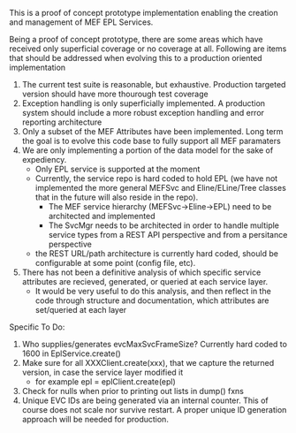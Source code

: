 This is a proof of concept prototype implementation enabling the creation and management of MEF EPL Services.

Being a proof of concept prototype, there are some areas which have received only superficial coverage or no coverage at all.  Following are items that should be addressed when evolving this to a production oriented implementation

1. The current test suite is reasonable, but exhaustive.  Production targeted version should have more thourough test coverage
2. Exception handling is only superficially implemented.  A production system should include a more robust exception handling and error reporting architecture
3. Only a subset of the MEF Attributes have been implemented.  Long term the goal is to evolve this code base to fully support all MEF paramaters
4. We are only implementing a portion of the data model for the sake of expediency.
    - Only EPL service is supported at the moment
    - Currently, the service repo is hard coded to hold EPL (we have not implemented the more general MEFSvc and Eline/ELine/Tree classes that in the future will also reside in the repo).
        - The MEF service hierarchy (MEFSvc->Eline->EPL) need to be architected and implemented
        - The SvcMgr needs to be architected in order to handle multiple service types from a REST API perspective and from a persitance perspective
    - the REST URL/path architecture is currently hard coded, should be configurable at some point (config file, etc).
5. There has not been a definitive analysis of which specific service attributes are recieved, generated, or queried at each service layer.
    - It would be very useful to do this analysis, and then reflect in the code through structure and documentation, which attributes are set/queried at each layer

Specific To Do:
1. Who supplies/generates evcMaxSvcFrameSize?  Currently hard coded to 1600 in EplService.create()
2. Make sure for all XXXClient.create(xxx), that we capture the returned version, in case the service layer modified it
    - for example epl = eplClient.create(epl)
3. Check for nulls when prior to printing out lists in dump() fxns
4. Unique EVC IDs are being generated via an internal counter.  This of course does not scale nor survive restart.  A proper unique ID generation approach will be needed for production.